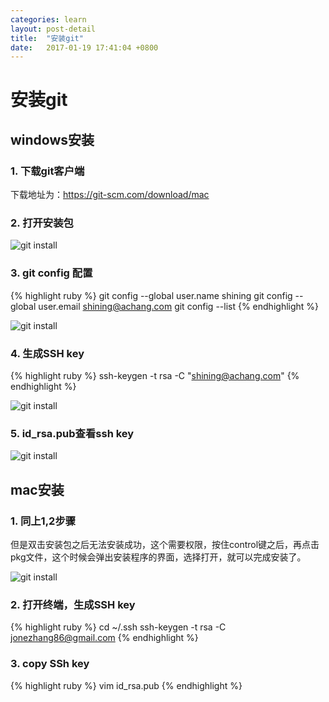 ```yaml
---
categories: learn
layout: post-detail
title:  "安装git"
date:   2017-01-19 17:41:04 +0800
---
```


# 安装git
## windows安装

### **1. 下载git客户端**

下载地址为：<https://git-scm.com/download/mac>

### **2. 打开安装包**

![git install](/blog/img/2017-3-30/1.png)

### **3. git config 配置**

{% highlight ruby %}
git config --global user.name shining
git config --global user.email shining@achang.com 
git config --list
{% endhighlight %}

![git install](/blog/img/2017-3-30/2.png)

### **4. 生成SSH key**

{% highlight ruby %}
ssh-keygen -t rsa -C "shining@achang.com"
{% endhighlight %}

![git install](/blog/img/2017-3-30/3.png)

### **5. id_rsa.pub查看ssh key**

![git install](/blog/img/2017-3-30/4.png)

## mac安装 

### **1. 同上1,2步骤**

但是双击安装包之后无法安装成功，这个需要权限，按住control键之后，再点击pkg文件，这个时候会弹出安装程序的界面，选择打开，就可以完成安装了。


![git install](/blog/img/2017-3-30/5.png)

### **2. 打开终端，生成SSH key**

{% highlight ruby %}
cd ~/.ssh
ssh-keygen -t rsa -C jonezhang86@gmail.com
{% endhighlight %}

### **3. copy SSh key**

{% highlight ruby %}
vim id_rsa.pub
{% endhighlight %}

